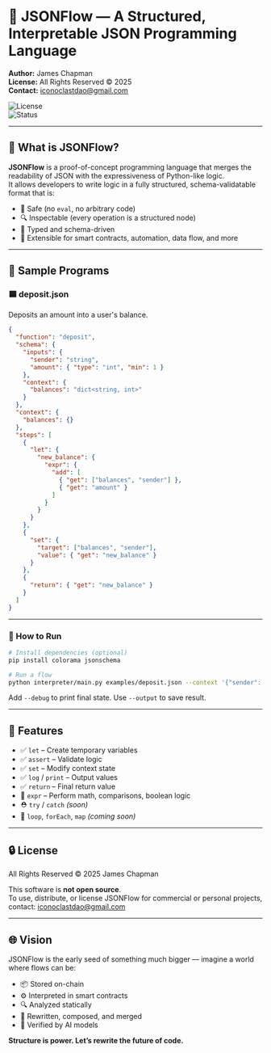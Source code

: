 # 🔁 JSONFlow — A Structured, Interpretable JSON Programming Language

**Author:** James Chapman  
**License:** All Rights Reserved © 2025  
**Contact:** [iconoclastdao@gmail.com](mailto:iconoclastdao@gmail.com)  

![License](https://img.shields.io/badge/license-Proprietary-red.svg)  
![Status](https://img.shields.io/badge/status-Proof--of--Concept-blue.svg)

---

## 🧠 What is JSONFlow?

**JSONFlow** is a proof-of-concept programming language that merges the readability of JSON with the expressiveness of Python-like logic.  
It allows developers to write logic in a fully structured, schema-validatable format that is:

- 🔐 Safe (no `eval`, no arbitrary code)
- 🔍 Inspectable (every operation is a structured node)
- 📜 Typed and schema-driven
- 🧩 Extensible for smart contracts, automation, data flow, and more

---

## 🧪 Sample Programs

### 🟦 deposit.json

Deposits an amount into a user's balance.

```json
{
  "function": "deposit",
  "schema": {
    "inputs": {
      "sender": "string",
      "amount": { "type": "int", "min": 1 }
    },
    "context": {
      "balances": "dict<string, int>"
    }
  },
  "context": {
    "balances": {}
  },
  "steps": [
    {
      "let": {
        "new_balance": {
          "expr": {
            "add": [
              { "get": ["balances", "sender"] },
              { "get": "amount" }
            ]
          }
        }
      }
    },
    {
      "set": {
        "target": ["balances", "sender"],
        "value": { "get": "new_balance" }
      }
    },
    {
      "return": { "get": "new_balance" }
    }
  ]
}
```

---

### 🚀 How to Run

```bash
# Install dependencies (optional)
pip install colorama jsonschema

# Run a flow
python interpreter/main.py examples/deposit.json --context '{"sender": "alice", "amount": 50}'
```

Add `--debug` to print final state. Use `--output` to save result.

---

## 🧰 Features

- ✅ `let` – Create temporary variables  
- ✅ `assert` – Validate logic  
- ✅ `set` – Modify context state  
- ✅ `log` / `print` – Output values  
- ✅ `return` – Final return value  
- 🧠 `expr` – Perform math, comparisons, boolean logic  
- ⛑️ `try` / `catch` *(soon)*  
- 🔁 `loop`, `forEach`, `map` *(coming soon)*  

---

## 🔒 License

All Rights Reserved © 2025 James Chapman

This software is **not open source**.  
To use, distribute, or license JSONFlow for commercial or personal projects, contact: [iconoclastdao@gmail.com](mailto:iconoclastdao@gmail.com)

---

## 🌐 Vision

JSONFlow is the early seed of something much bigger — imagine a world where flows can be:

- 📦 Stored on-chain  
- ⚙️ Interpreted in smart contracts  
- 🔍 Analyzed statically  
- 🧬 Rewritten, composed, and merged  
- 🤖 Verified by AI models  

**Structure is power. Let’s rewrite the future of code.**
